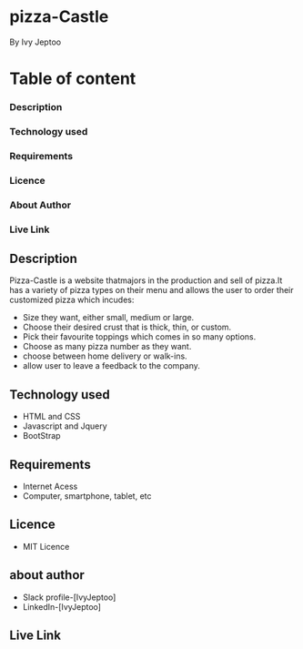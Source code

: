 # pizza-Castle
By Ivy Jeptoo

# Table of content
### Description
### Technology used
### Requirements
### Licence
### About Author
### Live Link


## Description
Pizza-Castle is a website thatmajors in the production and sell of pizza.It has a variety of pizza types on their menu and allows the user to order their customized pizza which incudes:
 + Size they want, either small, medium or large.
 + Choose their desired crust  that is thick, thin, or custom.
 + Pick their favourite toppings which comes in so many options.
 + Choose as many pizza number as they want.
 + choose between home delivery or walk-ins.
 + allow user to leave a feedback to the company.
 
## Technology used
+ HTML and CSS
+ Javascript and Jquery
+ BootStrap

## Requirements
+ Internet Acess
+ Computer, smartphone, tablet, etc

## Licence
+ MIT Licence

## about author
+ Slack profile-[IvyJeptoo]
+ LinkedIn-[IvyJeptoo]

## Live Link

